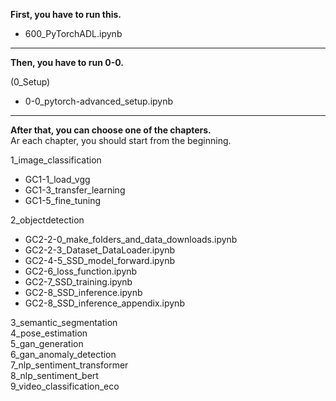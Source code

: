 **First, you have to run this.**  

* 600_PyTorchADL.ipynb  

---  
**Then, you have to run 0-0.**  

(0_Setup)  

* 0-0_pytorch-advanced_setup.ipynb  
---  
**After that, you can choose one of the chapters.**  
Ar each chapter, you should start from the beginning.  

1_image_classification

* GC1-1_load_vgg  
* GC1-3_transfer_learning
* GC1-5_fine_tuning

2_objectdetection  

* GC2-2-0_make_folders_and_data_downloads.ipynb
* GC2-2-3_Dataset_DataLoader.ipynb
* GC2-4-5_SSD_model_forward.ipynb
* GC2-6_loss_function.ipynb
* GC2-7_SSD_training.ipynb
* GC2-8_SSD_inference.ipynb
* GC2-8_SSD_inference_appendix.ipynb

3_semantic_segmentation  
4_pose_estimation  
5_gan_generation  
6_gan_anomaly_detection  
7_nlp_sentiment_transformer  
8_nlp_sentiment_bert  
9_video_classification_eco  
